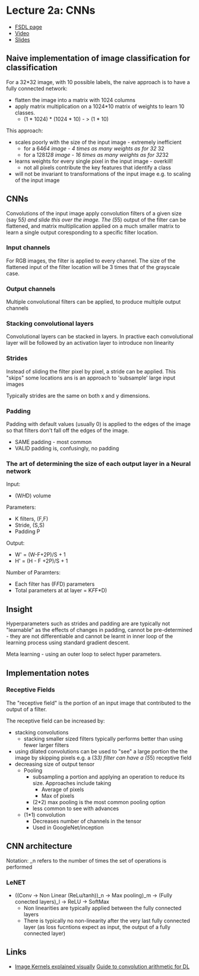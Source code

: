 # Lecture 2a: CNNs

* [FSDL page](https://fullstackdeeplearning.com/spring2021/lecture-2a/)
* [Video](https://youtu.be/hO3kOdShwsI)
* [Slides](https://drive.google.com/file/d/1Q1T2P6Jzvo1_Z3hGvRmXPYAvwg_bvwPB/view?usp=sharing)

## Naive implementation of image classification for classification

For a 32*32 image, with 10 possible labels, the naive approach is to have a fully connected network:

* flatten the image into a matrix with 1024 columns 
* apply matrix multiplication on a 1024*10 matrix of weights to learn 10 classes.
    * (1 * 1024) * (1024 * 10) - > (1 * 10)

This approach: 

* scales poorly with the size of the input image - extremely inefficient
    * for a 64*64 image - 4 times as many weights as for 32* 32
    * for a 128*128 image - 16 times as many weights as for 32*32
* learns weights for every single pixel in the input image - overkill!
    * not all pixels contribute the key features that identify a class
* will not be invariant to transformations of the input image e.g. to scaling of the input image

## CNNs

Convolutions of the input image apply convolution filters of a given size (say 5*5) and slide this over the image. The (5*5) output of the filter can be flattened, and matrix multiplication applied on a much smaller matrix to learn a single output coresponding to a specific filter location.

### Input channels
For RGB images, the filter is applied to every channel. The size of the flattened input of the filter location will be 3 times that of the  grayscale case.

### Output channels

Multiple convolutional filters can be applied, to produce multiple output channels

### Stacking convolutional layers

Convolutional layers can be stacked in layers. In practive each convolutional layer will be followed by an activation layer to introduce non linearity

### Strides

Instead of sliding the filter pixel by pixel, a stride can be applied. This "skips" some locations ans is an approach to 'subsample' large input images

Typically strides are the same on both x and y dimensions.
### Padding

Padding with default values (usually 0) is applied to the edges of the image so that filters don't fall off the edges of the image.

* SAME padding - most common
* VALID padding is, confusingly, no padding 

### The art of determining the size of each output layer in a Neural network

Input: 

* (W*H*D) volume

Parameters:

* K filters, (F,F)
* Stride, (S,S)
* Padding P

Output:

  * W' = (W-F+2P)/S + 1
  * H' = (H - F +2P)/S + 1

Number of Paramters:

* Each filter has (F*F*D) parameters
* Total parameters at at layer = K*F*F*D)

## Insight

Hyperparameters such as strides and padding are are typically not "learnable" as the effects of changes in padding, cannot be pre-determined - they are not differentiable and cannot be learnt in inner loop of the learning process using standard gradient descent.

Meta learning - using an outer loop to select hyper parameters.

## Implementation notes

### Receptive Fields 

The "receptive field" is the portion of an input image that contributed to the output of a filter.

The receptive field can be increased by:

* stacking convolutions
    * stacking smaller sized filters typically performs better than using fewer larger filters
* using dilated convolutions can be used to "see" a large portion the the image by skipping pixels e.g. a (3*3) filter can have a (5*5) receptive field
* decreasing size of output tensor
    * Pooling 
        * subsampling a portion and applying an operation to reduce its size. Approaches include taking
          * Average of pixels
          * Max of pixels
        * (2*2) max pooling is the most common pooling option
        * less common to see with advances 
    * (1*1) convolution
        * Decreases number of channels in the tensor
        * Used in GoogleNet/inception

## CNN architecture

Notation: _n refers to the number of times the set of operations is performed

### LeNET

* ((Conv -> Non Linear (ReLu/tanh))_n -> Max pooling)_m -> (Fully conected layers)_l -> ReLU -> SoftMax
    * Non linearities are typically applied between the fully connected layers
    * There is typically no non-linearity after the very last fully connected layer (as loss fucntions expect as input, the output of a fully connected layer)

## Links
* [Image Kernels explained visually](https://setosa.io/ev/image-kernels/)
[Guide to convolution arithmetic for DL](https://github.com/vdumoulin/conv_arithmetic)
